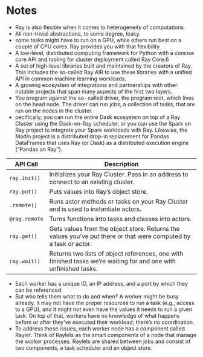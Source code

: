 # Notes
- Ray is also flexible when it comes to heterogeneity of computations.
- All non-trivial abstractions, to some degree, leaky.
- some tasks might have to run on a GPU, while others run best on a couple of CPU cores. Ray provides you with that flexibility.
- A low-level, distributed computing framework for Python with a concise core API and tooling for cluster deployment called Ray Core.6
- A set of high-level libraries built and maintained by the creators of Ray. This includes the so-called Ray AIR to use these libraries with a unified API in common machine learning workloads.
- A growing ecosystem of integrations and partnerships with other notable projects that span many aspects of the first two layers. 
- You program against the so- called driver, the program root, which lives on the head node. The driver can run jobs, a collection of tasks, that are run on the nodes in the cluster.
- pecifically, you can run the entire Dask ecosystem on top of a Ray Cluster using the Dask-on-Ray scheduler, or you can use the Spark on Ray project to integrate your Spark workloads with Ray. Likewise, the Modin project is a distributed drop-in replacement for Pandas DataFrames that uses Ray (or Dask) as a distributed execution engine (“Pandas on Ray”).


| API Call       | Description                                                                                       |
|----------------|---------------------------------------------------------------------------------------------------|
| `ray.init()`   | Initializes your Ray Cluster. Pass in an address to connect to an existing cluster.               |
| `ray.put()`    | Puts values into Ray’s object store.                                                              |
| `.remote()`    | Runs actor methods or tasks on your Ray Cluster and is used to instantiate actors.                |
| `@ray.remote`  | Turns functions into tasks and classes into actors.                                               |
| `ray.get()`    | Gets values from the object store. Returns the values you’ve put there or that were computed by a task or actor. |
| `ray.wait()`   | Returns two lists of object references, one with finished tasks we’re waiting for and one with unfinished tasks. |


- Each worker has a unique ID, an IP address, and a port by which they can be referenced.
- But who tells them what to do and when? A worker might be busy already, it may not have the proper resources to run a task (e.g., access to a GPU), and it might not even have the values it needs to run a given task. On top of that, workers have no knowledge of what happens before or after they’ve executed their workload; there’s no coordination.
- To address these issues, each worker node has a component called Raylet. Think of Raylets as the smart components of a node that manage the worker processes. Raylets are shared between jobs and consist of two components, a task scheduler and an object store.
